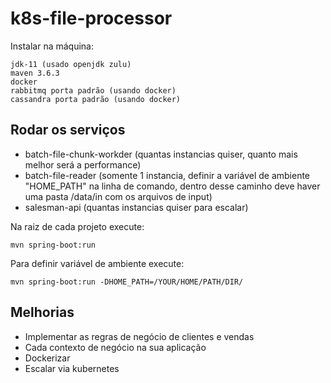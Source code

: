 # k8s-file-processor

Instalar na máquina:

```
jdk-11 (usado openjdk zulu)
maven 3.6.3
docker
rabbitmq porta padrão (usando docker)
cassandra porta padrão (usando docker)
```

## Rodar os serviços

* batch-file-chunk-workder (quantas instancias quiser, quanto mais melhor será a performance)
* batch-file-reader (somente 1 instancia, definir a variável de ambiente "HOME_PATH" na linha de comando, dentro desse caminho deve haver uma pasta /data/in com os arquivos de input)
* salesman-api (quantas instancias quiser para escalar)

Na raiz de cada projeto execute:

```
mvn spring-boot:run
```

Para definir variável de ambiente execute:

```
mvn spring-boot:run -DHOME_PATH=/YOUR/HOME/PATH/DIR/
```

## Melhorias

* Implementar as regras de negócio de clientes e vendas
* Cada contexto de negócio na sua aplicação
* Dockerizar
* Escalar via kubernetes
